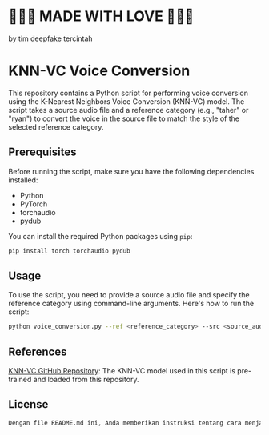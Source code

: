 # 💖💖💖 MADE WITH LOVE 💖💖💖
by tim deepfake tercintah

# KNN-VC Voice Conversion

This repository contains a Python script for performing voice conversion using the K-Nearest Neighbors Voice Conversion (KNN-VC) model. The script takes a source audio file and a reference category (e.g., "taher" or "ryan") to convert the voice in the source file to match the style of the selected reference category.

## Prerequisites

Before running the script, make sure you have the following dependencies installed:

- Python
- PyTorch
- torchaudio
- pydub

You can install the required Python packages using `pip`:

```bash
pip install torch torchaudio pydub
```

## Usage
To use the script, you need to provide a source audio file and specify the reference category using command-line arguments. Here's how to run the script:

```bash
python voice_conversion.py --ref <reference_category> --src <source_audio_file>
```

## References
[KNN-VC GitHub Repository](https://github.com/bshall/knn-vc): The KNN-VC model used in this script is pre-trained and loaded from this repository.


## License
```bash
Dengan file README.md ini, Anda memberikan instruksi tentang cara menjalankan skrip, mencantumkan prasyarat, dan memberikan tautan ke sumber daya yang relevan. Anda juga memberikan informasi lisensi untuk proyek Anda. Pastikan untuk menyimpannya sebagai file `README.md` di repositori GitHub Anda.
```
